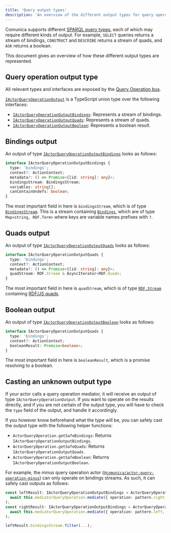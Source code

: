 ```yaml
---
title: 'Query output types'
description: 'An overview of the different output types for query operations.'
---
```


Comunica supports different [SPARQL query types](/docs/query/advanced/sparql_query_types/),
each of which may require different kinds of output.
For example, `SELECT` queries returns a stream of bindings,
`CONSTRUCT` and `DESCRIBE` returns a stream of quads,
and `ASK` returns a boolean.

This document gives an overview of how these different output types are represented.

## Query operation output type

All relevant types and interfaces are exposed by the
[Query Operation bus](/docs/modify/advanced/buses/#query-operation).

[`IActorQueryOperationOutput`](https://comunica.github.io/comunica/modules/bus_query_operation.html#iactorqueryoperationoutput-1)
is a TypeScript union type over the following interfaces:

* [`IActorQueryOperationOutputBindings`](https://comunica.github.io/comunica/interfaces/bus_query_operation.iactorqueryoperationoutputbindings-1.html): Represents a stream of bindings.
* [`IActorQueryOperationOutputQuads`](https://comunica.github.io/comunica/interfaces/bus_query_operation.iactorqueryoperationoutputquads-1.html): Represents a stream of quads.
* [`IActorQueryOperationOutputBoolean`](https://comunica.github.io/comunica/interfaces/bus_query_operation.iactorqueryoperationoutputboolean-1.html): Represents a boolean result.

## Bindings output

An output of type [`IActorQueryOperationOutputBindings`](https://comunica.github.io/comunica/interfaces/bus_query_operation.iactorqueryoperationoutputbindings-1.html)
looks as follows:

```typescript
interface IActorQueryOperationOutputBindings {
  type: 'bindings';
  context?: ActionContext;
  metadata?: () => Promise<{[id: string]: any}>;
  bindingsStream: BindingsStream;
  variables: string[];
  canContainUndefs: boolean;
}
```

The most important field in here is `bindingsStream`, which is of type [`BindingsStream`](https://comunica.github.io/comunica/modules/bus_query_operation.html#bindingsstream-1).
This is a stream containing [`Bindings`](https://comunica.github.io/comunica/modules/bus_query_operation.html#bindings-1),
which are of type `Map<string, RDF.Term>` where keys are variable names prefixes with `?`.

## Quads output

An output of type [`IActorQueryOperationOutputQuads`](https://comunica.github.io/comunica/interfaces/bus_query_operation.iactorqueryoperationoutputquads-1.html)
looks as follows:

```typescript
interface IActorQueryOperationOutputQuads {
  type: 'bindings';
  context?: ActionContext;
  metadata?: () => Promise<{[id: string]: any}>;
  quadStream: RDF.Stream & AsyncIterator<RDF.Quad>;
}
```

The most important field in here is `quadStream`, which is of type [`RDF.Stream`](/docs/query/advanced/rdfjs/)
containing [RDF/JS quads](/docs/query/advanced/rdfjs/).

## Boolean output

An output of type [`IActorQueryOperationOutputBoolean`](https://comunica.github.io/comunica/interfaces/bus_query_operation.iactorqueryoperationoutputboolean-1.html)
looks as follows:

```typescript
interface IActorQueryOperationOutputQuads {
  type: 'bindings';
  context?: ActionContext;
  booleanResult: Promise<boolean>;
}
```

The most important field in here is `booleanResult`, which is a promise resolving to a boolean.

## Casting an unknown output type

If your actor calls a query operation mediator, it will receive an output of type `IActorQueryOperationOutput`.
If you want to operate on the results directly,
and if you are not certain of the output type,
you will have to check the `type` field of the output,
and handle it accordingly.

If you however know beforehand what the type will be,
you can safely cast the output type with the following helper functions:

* `ActorQueryOperation.getSafeBindings`: Returns `IActorQueryOperationOutputBindings`.
* `ActorQueryOperation.getSafeQuads`: Returns `IActorQueryOperationOutputQuads`.
* `ActorQueryOperation.getSafeBoolean`: Returns `IActorQueryOperationOutputBoolean`.

For example, the minus query operation actor ([`@comunica/actor-query-operation-minus`](https://github.com/comunica/comunica/tree/master/packages/actor-query-operation-minus))
can only operate on bindings streams.
As such, it can safely cast outputs as follows:

```typescript
const leftResult: IActorQueryOperationOutputBindings = ActorQueryOperation.getSafeBindings(
  await this.mediatorQueryOperation.mediate({ operation: pattern.right, context }),
);
const rightResult: IActorQueryOperationOutputBindings = ActorQueryOperation.getSafeBindings(
  await this.mediatorQueryOperation.mediate({ operation: pattern.left, context }),
);

leftResult.bindingsStream.filter(...);
```
